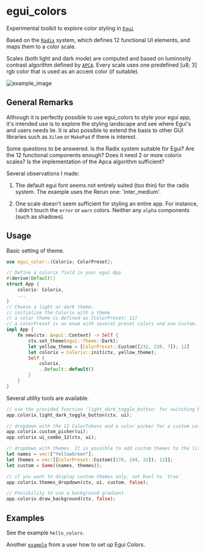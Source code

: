 # egui_colors

Experimental toolkit to explore color styling in [`Egui`](https://github.com/emilk/egui)

Based on the [`Radix`](https://www.radix-ui.com/colors/docs/palette-composition/understanding-the-scale) 
system, which defines 12 functional UI elements, and maps them to a color scale. 

Scales (both light and dark mode) are computed and based on luminosity contrast algorithm defined by [`APCA`](https://github.com/Myndex). Every scale uses one predefined [u8; 3] rgb color that is used as an accent color (if suitable).

![example_image](media/egui_colors_demo.png)


## General Remarks

Although it is perfectly possible to use egui_colors to style your egui app, it's intended use is to explore the styling landscape and see
where Egui's and users needs lie. It is also possible to extend the basis to other GUI libraries such as `Xilem` or `MakePad` if there is interest.

Some questions to be answered. Is the Radix system suitable for Egui? Are the 12 functional components enough? Does it need 2 or more colorix scales? Is the implementation of the Apca algorithm sufficient?

Several observations I made: 

1) The default egui font seems not entirely suited (too thin) for the radix system. The example uses the Rerun one: 'inter_medium'.

2) One scale doesn't seem sufficient for styling an entire app. For instance, I didn't touch the `error` or `warn` colors. Neither any `alpha` components (such as shadows).


## Usage


Basic setting of theme.

```rust
use egui_color::{Colorix; ColorPreset};

// Define a colorix field in your egui App
#[derive(Default)]
struct App {
    colorix: Colorix,
    ...
}
// Choose a light or dark theme.
// initialize the Colorix with a theme
// a color theme is defined as [ColorPreset; 12]
// a ColorPreset is an enum with several preset colors and one Custom.
impl App {
    fn new(ctx: &egui::Context) -> Self {
        ctx.set_theme(egui::Theme::Dark);
        let yellow_theme = [ColorPreset::Custom([232, 210, 7]); 12]
        let colorix = Colorix::init(ctx, yellow_theme);
        Self {
            colorix,
            ..Default::default()
        }
    }
}
```

Several utility tools are available.
```rust
// use the provided function 'light_dark_toggle_button' for switching between light and dark mode. If you use one from egui, it will revert to the egui theme.
app.colorix.light_dark_toggle_button(ctx, ui);

// dropdown with the 12 ColorTokens and a color picker for a custom color. NOTE: the color picker is clamped to suitable ranges. If the selected color's contrast is not sufficient, it will be replaced by a more saturated version.
app.colorix.custom_picker(ui);
app.colorix.ui_combo_12(ctx, ui);

// dropdown with themes. It is possible to add custom themes to the list with an Option<(Vec<&str>, Vec<[ColorPreset; 12]>)>
let names = vec!["YellowGreen"];
let themes = vec![[ColorPreset::Custom([178, 194, 31]); 12]];
let custom = Some((names, themes));

// if you want to display custom themes only, set bool to `true`
app.colorix.themes_dropdown(ctx, ui, custom, false);

// Possibility to use a background gradient. 
app.colorix.draw_background(ctx, false);

```

## Examples
See the example `hello_colors`.

Another [`example`](https://github.com/crumblingstatue/mpv-egui-musicplayer/commit/2e77b7f7c729f7fd55e652f78826e1f417ad3eaa) from a user how to set up Egui Colors.